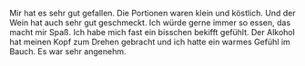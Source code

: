 Mir hat es sehr gut gefallen. Die Portionen waren klein und köstlich. Und der Wein hat auch sehr gut geschmeckt. Ich würde gerne immer so essen, das macht mir Spaß. Ich habe mich fast ein bisschen bekifft gefühlt. Der Alkohol hat meinen Kopf zum Drehen gebracht und ich hatte ein warmes Gefühl im Bauch. Es war sehr angenehm. 